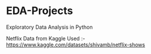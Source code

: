 # EDA-Projects
Exploratory Data Analysis in Python

Netflix Data from Kaggle 
Used :- https://www.kaggle.com/datasets/shivamb/netflix-shows

